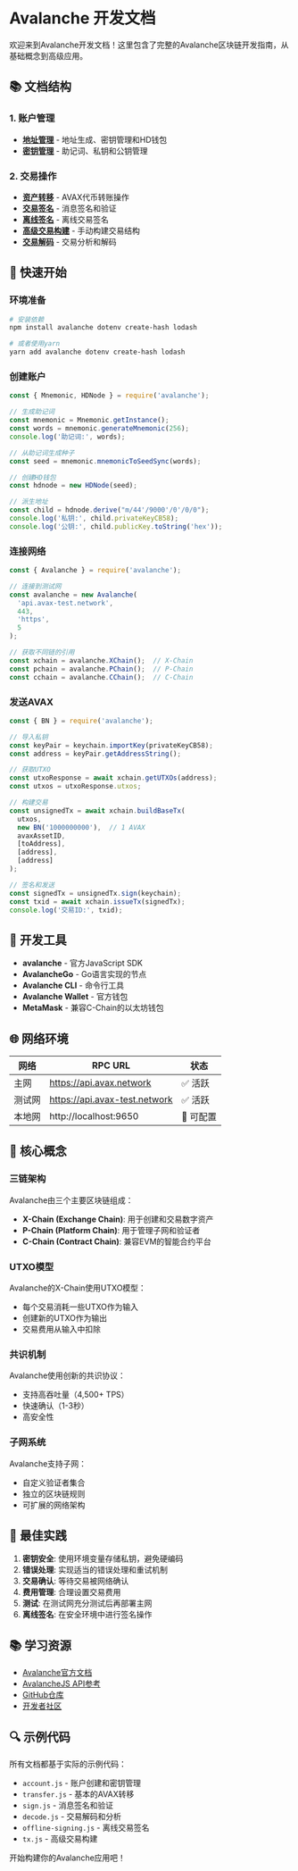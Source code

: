 # Avalanche 开发文档

欢迎来到Avalanche开发文档！这里包含了完整的Avalanche区块链开发指南，从基础概念到高级应用。

## 📚 文档结构

### 1. 账户管理
- **[地址管理](./account/address.md)** - 地址生成、密钥管理和HD钱包
- **[密钥管理](./account/key-management.md)** - 助记词、私钥和公钥管理

### 2. 交易操作
- **[资产转移](./tx/transfer.md)** - AVAX代币转账操作
- **[交易签名](./tx/sign.md)** - 消息签名和验证
- **[离线签名](./tx/offline-signing.md)** - 离线交易签名
- **[高级交易构建](./tx/advanced.md)** - 手动构建交易结构
- **[交易解码](./tx/decode.md)** - 交易分析和解码

## 🚀 快速开始

### 环境准备
```bash
# 安装依赖
npm install avalanche dotenv create-hash lodash

# 或者使用yarn
yarn add avalanche dotenv create-hash lodash
```

### 创建账户
```javascript
const { Mnemonic, HDNode } = require('avalanche');

// 生成助记词
const mnemonic = Mnemonic.getInstance();
const words = mnemonic.generateMnemonic(256);
console.log('助记词:', words);

// 从助记词生成种子
const seed = mnemonic.mnemonicToSeedSync(words);

// 创建HD钱包
const hdnode = new HDNode(seed);

// 派生地址
const child = hdnode.derive("m/44'/9000'/0'/0/0");
console.log('私钥:', child.privateKeyCB58);
console.log('公钥:', child.publicKey.toString('hex'));
```

### 连接网络
```javascript
const { Avalanche } = require('avalanche');

// 连接到测试网
const avalanche = new Avalanche(
  'api.avax-test.network',
  443,
  'https',
  5
);

// 获取不同链的引用
const xchain = avalanche.XChain();  // X-Chain
const pchain = avalanche.PChain();  // P-Chain
const cchain = avalanche.CChain();  // C-Chain
```

### 发送AVAX
```javascript
const { BN } = require('avalanche');

// 导入私钥
const keyPair = keychain.importKey(privateKeyCB58);
const address = keyPair.getAddressString();

// 获取UTXO
const utxoResponse = await xchain.getUTXOs(address);
const utxos = utxoResponse.utxos;

// 构建交易
const unsignedTx = await xchain.buildBaseTx(
  utxos,
  new BN('1000000000'),  // 1 AVAX
  avaxAssetID,
  [toAddress],
  [address],
  [address]
);

// 签名和发送
const signedTx = unsignedTx.sign(keychain);
const txid = await xchain.issueTx(signedTx);
console.log('交易ID:', txid);
```

## 🔧 开发工具

- **avalanche** - 官方JavaScript SDK
- **AvalancheGo** - Go语言实现的节点
- **Avalanche CLI** - 命令行工具
- **Avalanche Wallet** - 官方钱包
- **MetaMask** - 兼容C-Chain的以太坊钱包

## 🌐 网络环境

| 网络   | RPC URL                       | 状态     |
| ------ | ----------------------------- | -------- |
| 主网   | https://api.avax.network      | ✅ 活跃   |
| 测试网 | https://api.avax-test.network | ✅ 活跃   |
| 本地网 | http://localhost:9650         | 🔧 可配置 |

## 📖 核心概念

### 三链架构
Avalanche由三个主要区块链组成：
- **X-Chain (Exchange Chain)**: 用于创建和交易数字资产
- **P-Chain (Platform Chain)**: 用于管理子网和验证者
- **C-Chain (Contract Chain)**: 兼容EVM的智能合约平台

### UTXO模型
Avalanche的X-Chain使用UTXO模型：
- 每个交易消耗一些UTXO作为输入
- 创建新的UTXO作为输出
- 交易费用从输入中扣除

### 共识机制
Avalanche使用创新的共识协议：
- 支持高吞吐量（4,500+ TPS）
- 快速确认（1-3秒）
- 高安全性

### 子网系统
Avalanche支持子网：
- 自定义验证者集合
- 独立的区块链规则
- 可扩展的网络架构

## 🎯 最佳实践

1. **密钥安全**: 使用环境变量存储私钥，避免硬编码
2. **错误处理**: 实现适当的错误处理和重试机制
3. **交易确认**: 等待交易被网络确认
4. **费用管理**: 合理设置交易费用
5. **测试**: 在测试网充分测试后再部署主网
6. **离线签名**: 在安全环境中进行签名操作

## 📚 学习资源

- [Avalanche官方文档](https://docs.avax.network/)
- [AvalancheJS API参考](https://docs.avax.network/build/tools/avalanchejs)
- [GitHub仓库](https://github.com/ava-labs/avalanchejs)
- [开发者社区](https://chat.avax.network/)

## 🔍 示例代码

所有文档都基于实际的示例代码：
- `account.js` - 账户创建和密钥管理
- `transfer.js` - 基本的AVAX转移
- `sign.js` - 消息签名和验证
- `decode.js` - 交易解码和分析
- `offline-signing.js` - 离线交易签名
- `tx.js` - 高级交易构建

开始构建你的Avalanche应用吧！
